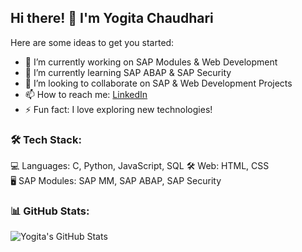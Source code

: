 ## Hi there! 👋 I'm Yogita Chaudhari  

Here are some ideas to get you started:

- 🔭 I’m currently working on SAP Modules & Web Development
- 🌱 I’m currently learning SAP ABAP & SAP Security
- 👯 I’m looking to collaborate on SAP & Web Development Projects
- 📫 How to reach me: [LinkedIn](https://www.linkedin.com/in/yogita-chaudhari-a3603a278)  
- ⚡ Fun fact:  I love exploring new technologies! 

### 🛠 Tech Stack:
💻 Languages: C, Python, JavaScript, SQL
🛠 Web: HTML, CSS  
🖥 SAP Modules: SAP MM, SAP ABAP, SAP Security  

### 📊 **GitHub Stats:**  
![Yogita's GitHub Stats](https://github-readme-stats.vercel.app/api?username=Yogitac992&show_icons=true&theme=radical)  
